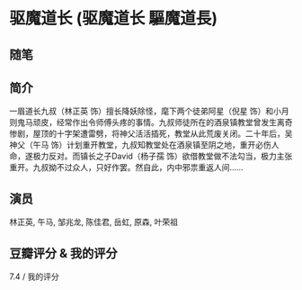 # 驱魔道长 (驱魔道长 驅魔道長)

## 随笔

## 简介

一眉道长九叔（林正英 饰）擅长降妖除怪，麾下两个徒弟阿星（倪星 饰）和小月则鬼马顽皮，经常作出令师傅头疼的事情。九叔师徒所在的酒泉镇教堂曾发生离奇惨剧，屋顶的十字架遭雷劈，将神父活活插死，教堂从此荒废关闭。二十年后，吴神父（午马 饰）计划重开教堂，九叔知教堂处在酒泉镇至阴之地，重开必伤人命，遂极力反对。而镇长之子David（杨子孺 饰）欲借教堂做不法勾当，极力主张重开。九叔拗不过众人，只好作罢。然自此，内中邪祟重返人间……

## 演员

林正英, 午马, 邹兆龙, 陈佳君, 岳虹, 原森, 叶荣祖

## 豆瓣评分 & 我的评分

7.4 / 我的评分
